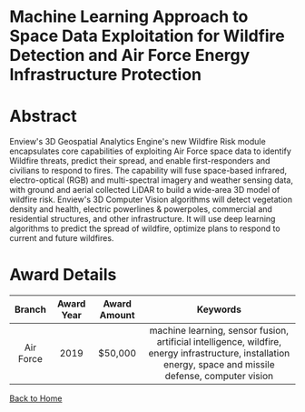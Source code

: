 
Machine Learning Approach to Space Data Exploitation for Wildfire Detection and Air Force Energy Infrastructure Protection
==========================================================================================================================

# Abstract


Enview's 3D Geospatial Analytics Engine's new Wildfire Risk module encapsulates core capabilities of exploiting Air Force space data to identify Wildfire threats, predict their spread, and enable first-responders and civilians to respond to fires. The capability will fuse space-based infrared, electro-optical (RGB) and multi-spectral imagery and weather sensing data, with ground and aerial collected LiDAR to build a wide-area 3D model of wildfire risk. Enview's 3D Computer Vision algorithms will detect vegetation density and health, electric powerlines & powerpoles, commercial and residential structures, and other infrastructure. It will use deep learning algorithms to predict the spread of wildfire, optimize plans to respond to current and future wildfires.  

# Award Details

|Branch|Award Year|Award Amount|Keywords|
| :---: | :---: | :---: | :---: |
|Air Force|2019|$50,000|machine learning, sensor fusion, artificial intelligence, wildfire, energy infrastructure, installation energy, space and missile defense, computer vision|
  
  


[Back to Home](https://github.com/chrischow/dod_sbir_awards#1498)